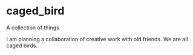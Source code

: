 # caged_bird

A collection of things

I am planning a collaboration of creative work with old friends.
We are all caged birds.
